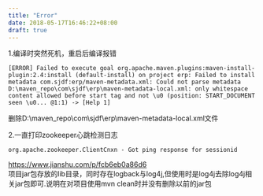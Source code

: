 ```yaml
---
title: "Error"
date: 2018-05-17T16:46:22+08:00
draft: true
---
```

1.编译时突然死机，重启后编译报错

    [ERROR] Failed to execute goal org.apache.maven.plugins:maven-install-plugin:2.4:install (default-install) on project erp: Failed to install metadata com.sjdf:erp/maven-metadata.xml: Could not parse metadata D:\maven_repo\com\sjdf\erp\maven-metadata-local.xml: only whitespace content allowed before start tag and not \u0 (position: START_DOCUMENT seen \u0... @1:1) -> [Help 1]

删除D:\maven_repo\com\sjdf\erp\maven-metadata-local.xml文件

2.一直打印zookeeper心跳检测日志

    org.apache.zookeeper.ClientCnxn - Got ping response for sessionid

https://www.jianshu.com/p/fcb6eb0a86d6 <br>
项目jar包存放的lib目录，同时存在logback与log4j,但使用时是log4j去除log4j相关jar包即可.说明在对项目使用mvn clean时并没有删除以前的jar包
